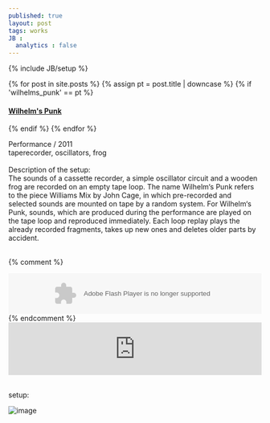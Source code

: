```yaml
---
published: true
layout: post
tags: works
JB :
  analytics : false
---
```


{% include JB/setup %}


{% for post in site.posts %}
	{% assign pt = post.title | downcase %}
	{% if 'wilhelms_punk' == pt %}
<h4><a href="{{ BASE_PATH }}{{ post.url }}">Wilhelm's Punk</a></h4>
	{% endif %}
{% endfor %}


<p>
Performance / 2011<br />
taperecorder, oscillators, frog<br /><br />
Description of the setup:<br />
The sounds of a cassette recorder, a simple oscillator circuit and a wooden frog are recorded on an empty tape loop. The name Wilhelm‘s Punk refers to the piece Williams Mix by John Cage, in which pre-recorded and selected sounds are mounted on tape by a random system. For Wilhelm‘s Punk, sounds, which are produced during the performance are played on the tape loop and reproduced immediately. Each loop replay plays the already recorded fragments, takes up new ones and deletes older parts by accident.<br /><br />
</p>


{% comment %}
<div>
    <object height="81" width="100%"> <param name="movie" value="https://player.soundcloud.com/player.swf?url=http%3A%2F%2Fapi.soundcloud.com%2Ftracks%2F124201065&amp;show_comments=true&amp;
    auto_play=false&amp;color=ff7700"></param> <param name="allowscriptaccess" value="always"></param> <embed allowscriptaccess="always" height="81" src="https://player.soundcloud.com/player.swf?url=http%3A%2F%2Fapi.soundcloud.com%2Ftracks%2F124201065&amp;show_comments=true&amp;auto_play=false&amp;color=ff7700" type="application/x-shockwave-flash" width="100%"></embed> </object>    
</div>
{% endcomment %}


<iframe width="100%" height="105" scrolling="no" frameborder="no" src="https://w.soundcloud.com/player/?url=https%3A//api.soundcloud.com/tracks/124201065&amp;color=000000&amp;auto_play=false&amp;hide_related=false&amp;show_comments=true&amp;show_user=true&amp;show_reposts=false"></iframe>


<p> <br />setup:<br /></p>

<img src="{{ site.url }}/images/wpunk_setup.jpg" alt="image">

